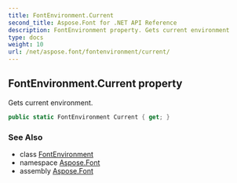 ```yaml
---
title: FontEnvironment.Current
second_title: Aspose.Font for .NET API Reference
description: FontEnvironment property. Gets current environment
type: docs
weight: 10
url: /net/aspose.font/fontenvironment/current/
---
```

## FontEnvironment.Current property

Gets current environment.

```csharp
public static FontEnvironment Current { get; }
```

### See Also

* class [FontEnvironment](../)
* namespace [Aspose.Font](../../fontenvironment/)
* assembly [Aspose.Font](../../../)


